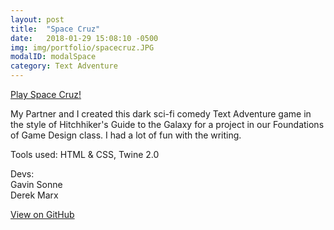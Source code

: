 ```yaml
---
layout: post
title:  "Space Cruz"
date:   2018-01-29 15:08:10 -0500
img: img/portfolio/spacecruz.JPG
modalID: modalSpace
category: Text Adventure
---
```

[Play Space Cruz!](https://neuroslice.github.io/space_cruz/)

My Partner and I created this dark sci-fi comedy Text Adventure game in the style of Hitchhiker's Guide to the Galaxy for a project in our Foundations of Game Design class. I had a lot of fun with the writing. 

Tools used: HTML & CSS, Twine 2.0

Devs:  
Gavin Sonne  
Derek Marx


[View on GitHub](https://github.com/neuroslice/space_cruz/)